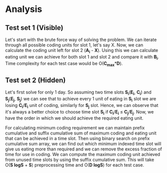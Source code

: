 # Analysis

## Test set 1 (Visible)

Let's start with the brute force way of solving the problem. We can iterate through all possible coding units for slot 1, let's say X. Now, we can calculate the coding unit left for slot 2 (**A<sub>i</sub>** - **X**). Using this we can calculate eating unit we can achieve for both slot 1 and slot 2 and compare it with **B<sub>i</sub>**. Time complexity for each test case would be O(**C<sub>max</sub>**\***D**).

## Test set 2 (Hidden)

Let's first solve for only 1 day. So assuming two time slots **S<sub>i</sub>**(**E<sub>i</sub>**, **C<sub>i</sub>**) and **S<sub>j</sub>**(**E<sub>j</sub>**, **S<sub>j</sub>**) we can see that to achieve every 1 unit of eating in **S<sub>i</sub>** slot we are losing **C<sub>i</sub>**/**E<sub>i</sub>** unit of coding, similarly for **S<sub>j</sub>** slot. Hence, we can observe that it's always a better choice to choose time slot **S<sub>i</sub>** if **C<sub>i</sub>**/**E<sub>i</sub>** ≤ **C<sub>j</sub>**/**E<sub>j</sub>**. Now, we have the order in which we should achieve the required eating unit.

For calculating minimum coding requirement we can maintain prefix cumulative and suffix cumulative sum of maximum coding and eating unit that can be achieved in a time slot. Then using binary search on prefix cumulative sum array, we can find out which minimum indexed time slot will give us eating more than required and we can remove the excess fraction of time for use in coding. We can compute the maximum coding unit achieved from unused time slots by using the suffix cumulative sum. This will take O(**S logS** + **S**) preprocessing time and O(**D logS**) for each test case.
